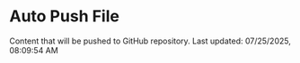 # Auto Push File

Content that will be pushed to GitHub repository.
Last updated: 07/25/2025, 08:09:54 AM